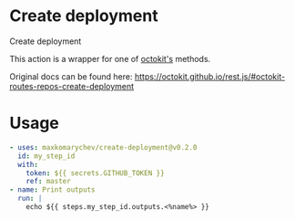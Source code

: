 # Create deployment

Create deployment

This action is a wrapper for one of [octokit's](https://octokit.github.io/rest.js) methods.

Original docs can be found here: https://octokit.github.io/rest.js/#octokit-routes-repos-create-deployment

# Usage

```yaml
- uses: maxkomarychev/create-deployment@v0.2.0
  id: my_step_id
  with:
    token: ${{ secrets.GITHUB_TOKEN }}
    ref: master
- name: Print outputs
  run: |
    echo ${{ steps.my_step_id.outputs.<%name%> }}
```
